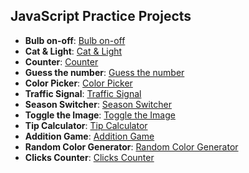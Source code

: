 ## JavaScript Practice Projects

- **Bulb on-off**: [Bulb on-off](https://bulb-on-off-navy.vercel.app/)
- **Cat & Light**: [Cat & Light](https://cat-bulb.vercel.app/)
- **Counter**: [Counter](https://counter-chi-two.vercel.app/)
- **Guess the number**: [Guess the number](https://guess-the-number-ruby.vercel.app/)
- **Color Picker**: [Color Picker](https://color-picker-seven-umber.vercel.app/)
- **Traffic Signal**: [Traffic Signal](https://traffic-signal-five.vercel.app/)
- **Season Switcher**: [Season Switcher](https://season-switching.vercel.app/)
- **Toggle the Image**: [Toggle the Image](https://toggle-image.vercel.app/)
- **Tip Calculator**: [Tip Calculator](https://tip-calculator-nine-roan.vercel.app/)
- **Addition Game**: [Addition Game](https://addition-game-sigma.vercel.app/)
- **Random Color Generator**: [Random Color Generator](https://random-color-generate-ruby.vercel.app/)
- **Clicks Counter**: [Clicks Counter](https://clicks-counting.vercel.app/)

